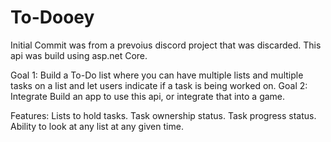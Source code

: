 # To-Dooey
Initial Commit was from a prevoius discord project that was discarded. 
This api was build using asp.net Core.

Goal 1: Build a To-Do list where you can have multiple lists and multiple tasks on a list and let users indicate if a task is being worked on.
Goal 2: Integrate Build an app to use this api, or integrate that into a game.

Features: 
  Lists to hold tasks.
  Task ownership status.
  Task progress status.
  Ability to look at any list at any given time.
